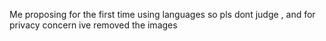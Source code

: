 Me proposing for the first time using languages so pls dont judge , and for privacy concern ive removed the images 
